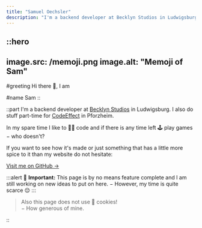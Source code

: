```yaml
---
title: "Samuel Oechsler"
description: "I'm a backend developer at Becklyn Studios in Ludwigsburg."
---
```


::hero
---
image.src: /memoji.png
image.alt: "Memoji of Sam"
---

#greeting
Hi there 👋, I am 

#name
Sam
::

::part
I'm a backend developer at [Becklyn Studios](https://becklyn.com) in Ludwigsburg.
I also do stuff part-time for [CodeEffect](https://codeeffect.io/) in Pforzheim.

In my spare time I like to 👨‍💻&nbsp;code and if there is any time left 🕹&nbsp;play games &minus;&nbsp;who doesn't?

If you want to see how it's made or just something that has a little more spice to it than my website do not hesitate:

[Visit me on GitHub &rarr;](https://github.com/oechsler)

:::alert
🚧&nbsp;**Important:** This page is by no means feature complete and I am still working on new ideas to put on here. −&nbsp;However, my time is quite scarce 😔
:::

> Also this page does not use 🍪 cookies!  
> − How generous of mine.

::

<!-- ---

::part
# Imprint
## pls don't sue me!

According to §5 TMG:

Samuel Oechsler  
Beutstraße 3  
75180 Pforzheim
:: -->